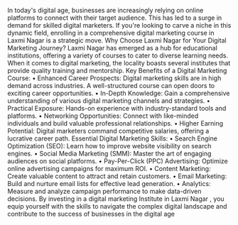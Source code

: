 In today's digital age, businesses are increasingly relying on online platforms to connect with their target audience. This has led to a surge in demand for skilled digital marketers. If you're looking to carve a niche in this dynamic field, enrolling in a comprehensive digital marketing course in Laxmi Nagar is a strategic move.
Why Choose Laxmi Nagar for Your Digital Marketing Journey?
Laxmi Nagar has emerged as a hub for educational institutions, offering a variety of courses to cater to diverse learning needs. When it comes to digital marketing, the locality boasts several institutes that provide quality training and mentorship.
Key Benefits of a Digital Marketing Course:
•	Enhanced Career Prospects: Digital marketing skills are in high demand across industries. A well-structured course can open doors to exciting career opportunities.
•	In-Depth Knowledge: Gain a comprehensive understanding of various digital marketing channels and strategies.
•	Practical Exposure: Hands-on experience with industry-standard tools and platforms.
•	Networking Opportunities: Connect with like-minded individuals and build valuable professional relationships.
•	Higher Earning Potential: Digital marketers command competitive salaries, offering a lucrative career path.
Essential Digital Marketing Skills:
•	Search Engine Optimization (SEO): Learn how to improve website visibility on search engines.
•	Social Media Marketing (SMM): Master the art of engaging audiences on social platforms.
•	Pay-Per-Click (PPC) Advertising: Optimize online advertising campaigns for maximum ROI.
•	Content Marketing: Create valuable content to attract and retain customers.
•	Email Marketing: Build and nurture email lists for effective lead generation.
•	Analytics: Measure and analyze campaign performance to make data-driven decisions.
By investing in a digital marketing Institute in Laxmi Nagar , you equip yourself with the skills to navigate the complex digital landscape and contribute to the success of businesses in the digital age

